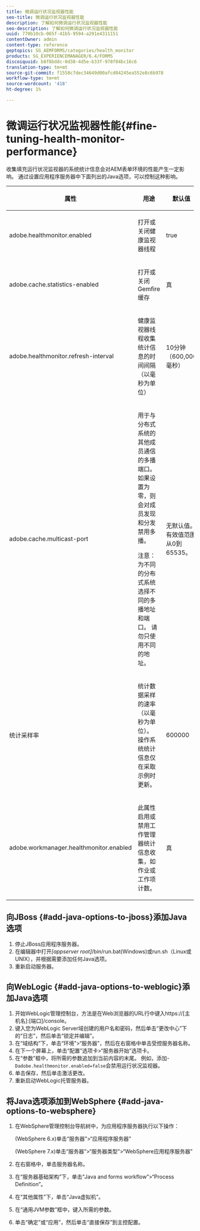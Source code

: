 ```yaml
---
title: 微调运行状况监视器性能
seo-title: 微调运行状况监视器性能
description: 了解如何微调运行状况监视器性能
seo-description: 了解如何微调运行状况监视器性能
uuid: 770b10cb-065f-41b5-9594-a291e4311151
contentOwner: admin
content-type: reference
geptopics: SG_AEMFORMS/categories/health_monitor
products: SG_EXPERIENCEMANAGER/6.4/FORMS
discoiquuid: b8f8bddc-0d38-4d5e-b33f-978f04bc16c6
translation-type: tm+mt
source-git-commit: f1558c7dec34649d00afcd04245ea552e8c6b978
workflow-type: tm+mt
source-wordcount: '418'
ht-degree: 1%

---
```



# 微调运行状况监视器性能{#fine-tuning-health-monitor-performance}

收集填充运行状况监视器的系统统计信息会对AEM表单环境的性能产生一定影响。 通过设置应用程序服务器中下面列出的Java选项，可以控制这种影响。

<table> 
 <thead> 
  <tr> 
   <th><p>属性</p></th> 
   <th><p>用途</p></th> 
   <th><p>默认值</p></th> 
  </tr> 
 </thead> 
 <tbody>
  <tr> 
   <td><p>adobe.healthmonitor.enabled</p></td> 
   <td><p>打开或关闭健康监视器线程</p></td> 
   <td><p>true</p></td> 
  </tr> 
  <tr> 
   <td><p>adobe.cache.statistics-enabled</p></td> 
   <td><p>打开或关闭Gemfire缓存</p></td> 
   <td><p>真</p></td> 
  </tr> 
  <tr> 
   <td><p>adobe.healthmonitor.refresh-interval</p></td> 
   <td><p>健康监视器线程收集统计信息的时间间隔（以毫秒为单位）</p></td> 
   <td><p>10分钟（600,000毫秒）</p></td> 
  </tr> 
  <tr> 
   <td><p>adobe.cache.multicast-port</p></td> 
   <td><p>用于与分布式系统的其他成员通信的多播端口。 如果设置为零，则会对成员发现和分发禁用多播。 </p><p>注意：为不同的分布式系统选择不同的多播地址和端口。 请勿只使用不同的地址。</p></td> 
   <td><p>无默认值。 有效值范围从0到65535。</p></td> 
  </tr> 
  <tr> 
   <td><p>统计采样率</p></td> 
   <td><p>统计数据采样的速率（以毫秒为单位）。 操作系统统计信息仅在采取示例时更新。</p></td> 
   <td><p>600000</p></td> 
  </tr> 
  <tr> 
   <td><p>adobe.workmanager.healthmonitor.enabled</p></td> 
   <td><p>此属性启用或禁用工作管理器统计信息收集，如作业或工作项计数。</p></td> 
   <td><p>真</p></td> 
  </tr> 
 </tbody> 
</table>

## 向JBoss {#add-java-options-to-jboss}添加Java选项

1. 停止JBoss应用程序服务器。
1. 在编辑器中打开&#x200B;*[appserver root]*/bin/run.bat(Windows)或run.sh（Linux或UNIX），并根据需要添加任何Java选项。
1. 重新启动服务器。

## 向WebLogic {#add-java-options-to-weblogic}添加Java选项

1. 开始WebLogic管理控制台，方法是在Web浏览器的URL行中键入https://[主机名]:[端口]/console。
1. 键入您为WebLogic Server域创建的用户名和密码，然后单击“更改中心”下的“日志”，然后单击“锁定并编辑”。
1. 在“域结构”下，单击“环境”>“服务器”，然后在右窗格中单击受控服务器名称。
1. 在下一个屏幕上，单击“配置”选项卡>“服务器开始”选项卡。
1. 在“参数”框中，将所需的参数追加到当前内容的末尾。 例如，添加- `Dadobe.healthmonitor.enabled=false`会禁用运行状况监视器。
1. 单击保存，然后单击激活更改。
1. 重新启动WebLogic托管服务器。

## 将Java选项添加到WebSphere {#add-java-options-to-websphere}

1. 在WebSphere管理控制台导航树中，为应用程序服务器执行以下操作：

   (WebSphere 6.x)单击“服务器”>“应用程序服务器”

   (WebSphere 7.x)单击“服务器”>“服务器类型”>“WebSphere应用程序服务器”

1. 在右窗格中，单击服务器名称。
1. 在“服务器基础架构”下，单击“Java and forms workflow”>“Process Definition”。
1. 在“其他属性”下，单击“Java虚拟机”。
1. 在“通用JVM参数”框中，键入所需的参数。
1. 单击“确定”或“应用”，然后单击“直接保存”到主控配置。

